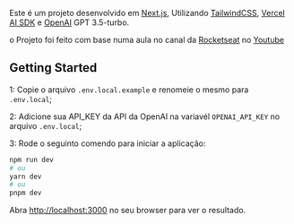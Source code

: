 Este é um projeto desenvolvido em [Next.js](https://nextjs.org/), Utilizando [TailwindCSS](https://tailwindcss.com/), [Vercel AI SDK](https://sdk.vercel.ai/) e [OpenAI](https://platform.openai.com) GPT 3.5-turbo.

o Projeto foi feito com base numa aula no canal da [Rocketseat](https://www.rocketseat.com.br) no [Youtube](https://www.youtube.com/watch?v=CPRx_WVkJ8g)

## Getting Started

1: Copie o arquivo `.env.local.example` e renomeie o mesmo para `.env.local`;

2: Adicione sua API_KEY da API da OpenAI na variavél `OPENAI_API_KEY` no arquivo `.env.local`;

3: Rode o seguinto comendo para iniciar a aplicação:
```bash
npm run dev
# ou
yarn dev
# ou
pnpm dev
```

Abra [http://localhost:3000](http://localhost:3000) no seu browser para ver o resultado.